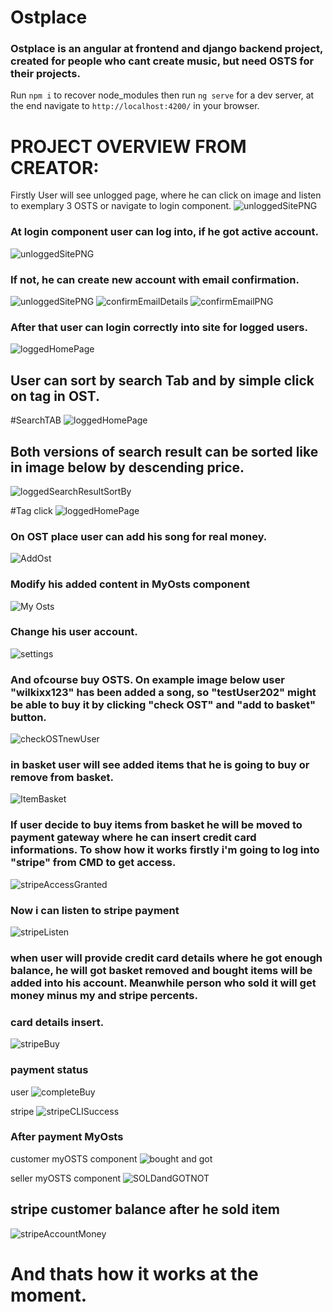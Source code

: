 # Ostplace
### Ostplace is an angular at frontend and django backend project, created for people who cant create music, but need OSTS for their projects. 
Run `npm i` to recover node_modules then run `ng serve` for a dev server, at the end navigate to `http://localhost:4200/` in your browser.

# PROJECT OVERVIEW FROM CREATOR:
Firstly User will see unlogged page, where he can click on image and listen to exemplary 3 OSTS or navigate to login component.
<img src='www/unlogged.png' alt='unloggedSitePNG'/>

### At login component user can log into, if he got active account.
<img src='www/login.png' alt='unloggedSitePNG'/>

### If not, he can create new account with email confirmation.
<img src='www/register.png' alt='unloggedSitePNG'/>
<img src='www/confirmEmailDetails.png' alt='confirmEmailDetails'/>
<img src='www/confirmEmailPNG.png' alt='confirmEmailPNG'/>

### After that user can login correctly into site for logged users.
<img src='www/loggedHomePage.png' alt='loggedHomePage'/>

## User can sort by search Tab and by simple click on tag in OST.
#SearchTAB
<img src='www/mainPageSearch.png' alt='loggedHomePage'/>

## Both versions of search result can be sorted like in image below by descending price.
<img src='www/loggedSearchResultSortBy.png' alt='loggedSearchResultSortBy'/>

#Tag click
<img src='www/loggedPageSearchTag.png' alt='loggedHomePage'/>

### On OST place user can add his song for real money.
<img src='www/AddOst.png' alt='AddOst'/>

### Modify his added content in MyOsts component
<img src='www/My Osts.png' alt='My Osts'/>

### Change his user account.
<img src='www/settings.png' alt='settings'/>

### And ofcourse buy OSTS. On example image below user "wilkixx123" has been added a song, so "testUser202" might be able to buy it by clicking "check OST" and "add to basket" button.
<img src='www/AddItemToBasket.PNG' alt='checkOSTnewUser'/>

### in basket user will see added items that he is going to buy or remove from basket.
<img src='www/basket.png' alt='ItemBasket'/>

### If user decide to buy items from basket he will be moved to payment gateway where he can insert credit card informations. To show how it works firstly i'm going to log into "stripe" from CMD to get access.
<img src='www/stripeAccessGranted.png' alt='stripeAccessGranted'/>

### Now i can listen to stripe payment
<img src='www/stripe listen.png' alt='stripeListen'/>

### when user will provide credit card details where he got enough balance, he will got basket removed and bought items will be added into his account. Meanwhile person who sold it will get money minus my and stripe percents.

### card details insert.
<img src='www/stripeBuy.png' alt='stripeBuy'/>

### payment status
user
<img src='www/completeBuy.png' alt='completeBuy'/>

stripe
<img src='www/stripeCLISuccess.png' alt='stripeCLISuccess'/>

### After payment MyOsts
customer myOSTS component
<img src='www/bought and got.png' alt='bought and got'/>

seller myOSTS component
<img src='www/SOLDandGOTNOT.png' alt='SOLDandGOTNOT'/>

## stripe customer balance after he sold item
<img src='www/stripeAccountMoney.png' alt='stripeAccountMoney'/>

# And thats how it works at the moment.

